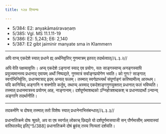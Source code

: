 ```yaml
---
title: १२७ टिप्पन्यः

---
```

- 5/384: E2: anyakāmaśravaṇaṃ
- 5/385: Vgl. MS 11.1.11-19
- 5/386: E2: 5,243; E6: 2,140
- 5/387: E2 gibt jaiminir manyate sma in Klammern

____________________________________________


अपि वाप्य् एकदेशे स्यात् प्रधाने ह्य् अर्थनिवृत्तिर् गुणमात्रम् इतरत् तदर्थत्वात्//६.३.२//

अपि वेति पक्षव्यावृत्तिः। अप्य् एकदेशे ऽङ्गानां स्याद् एव प्रयोगः, यतः साङ्गस्याप्य् अनङ्गस्यापि प्रयुज्यमानस्य प्रधानाद् एवायम् अर्थो निष्पद्यते, गुणमात्रं सर्वाङ्गप्रयोगेण भवति। को गुणः? साङ्गात् स्वर्गाभिनिर्वृत्तिः, प्रधानमात्राद् इदम् अन्यत् फलम्। तस्मात् स्वर्गप्राप्त्यर्थं संपूर्णाङ्गं करिष्यामीत्य् आरब्धम्। यदि कानिचिद् अङ्गानि न शक्नोति कर्तुम्, तथाप्य् अस्माद् एकदेशाङ्गगुणयुक्तात् प्रधानात् फलं भविष्यति। तस्मात् प्रधानमात्रस्य प्रयोगम् आह, नाङ्गानाम्। दर्शपूर्णमाशब्दको ऽग्निहोत्रशब्दकश् च प्रधानपदार्थो ऽन्यान्य् अङ्गानि तदर्थानीति।


____________________________________________


तदकर्मणि च दोषस् तस्मात् ततो विशेषः स्यात् प्रधानेनाभिसंबन्धात्//६.३.३//

प्रधानातिक्रमे दोषः श्रूयते, अप वा एष स्वर्गाल् लोकाच् छिद्यते यो दर्शपूर्णमासयाजी सन् पौर्णमासीम् अमावास्यां वातिपातयेद् इति[^5/388] प्रधानातिक्रमे दोषं ब्रुवंस् तस्य नित्यतां दर्शयति।
